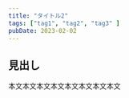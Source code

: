 ```yaml
---
title: "タイトル2"
tags: ["tag1", "tag2", "tag3" ]
pubDate: 2023-02-02
---
```


## 見出し

本文本文本文本文本文本文本文本文
